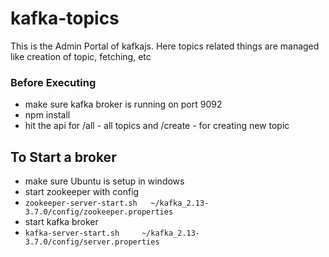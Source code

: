 # kafka-topics
This is the Admin Portal of kafkajs. Here topics related things are managed like creation of topic, fetching, etc

### Before Executing
- make sure kafka broker is running on port 9092
- npm install
- hit the api for /all - all topics and /create - for creating new topic

## To Start a broker
- make sure Ubuntu is setup in windows
- start zookeeper with config
- `zookeeper-server-start.sh   ~/kafka_2.13-3.7.0/config/zookeeper.properties`
- start kafka broker
- `kafka-server-start.sh     ~/kafka_2.13-3.7.0/config/server.properties`
